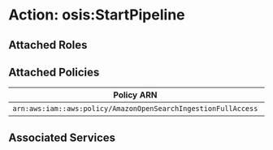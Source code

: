 # Action: osis:StartPipeline

## Attached Roles

## Attached Policies

| Policy ARN | Policy Name |
|------------|-------------|
| `arn:aws:iam::aws:policy/AmazonOpenSearchIngestionFullAccess` | [AmazonOpenSearchIngestionFullAccess](../policies.md#amazonopensearchingestionfullaccess) |

## Associated Services

